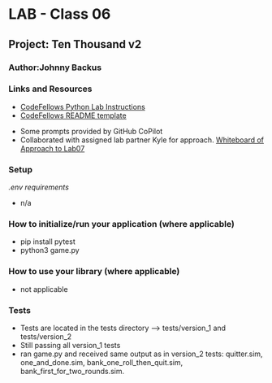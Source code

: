 # LAB - Class 06

## Project: Ten Thousand v2

### Author:Johnny Backus

### Links and Resources

- [CodeFellows Python Lab Instructions](https://codefellows.github.io/code-401-python-guide/reference/submission-instructions/labs/)
- [CodeFellows README template](https://codefellows.github.io/code-401-python-guide/reference/submission-instructions/labs/README-template.html)
<!-- - [ChatGPT chat]() -->
- Some prompts provided by GitHub CoPilot
- Collaborated with assigned lab partner Kyle for approach.
[Whiteboard of Approach to Lab07](ten_thousand/gameplay.jpg)

### Setup

*.env requirements*
- n/a

### How to initialize/run your application (where applicable)

- pip install pytest
- python3 game.py

### How to use your library (where applicable)

- not applicable

### Tests

- Tests are located in the tests directory --> tests/version_1 and tests/version_2
- Still passing all version_1 tests
- ran game.py and received same output as in version_2 tests: quitter.sim, one_and_done.sim, bank_one_roll_then_quit.sim, bank_first_for_two_rounds.sim.

